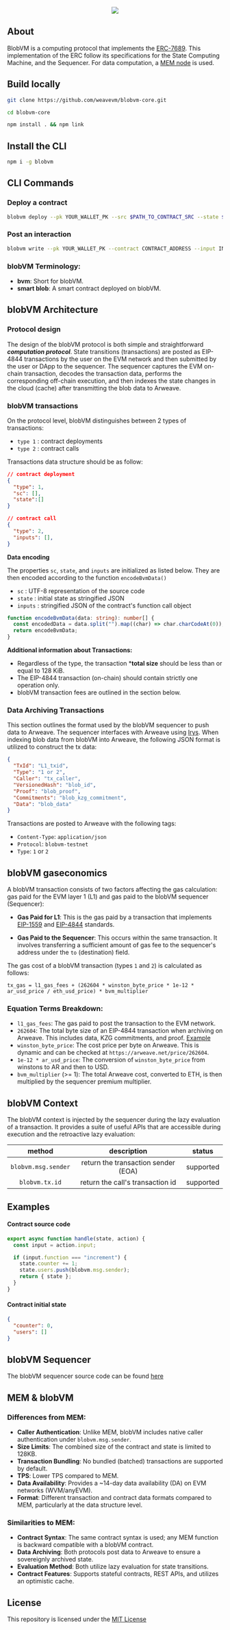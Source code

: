 <p align="center">
  <a href="https://wvm.dev">
    <img src="https://raw.githubusercontent.com/weaveVM/.github/main/profile/bg.png">
  </a>
</p>

## About
BlobVM is a computing protocol that implements the [ERC-7689](https://ethereum-magicians.org/t/erc-7689-smart-blobs/19672). This implementation of the ERC follow its specifications for the State Computing Machine, and the Sequencer. For data computation, a [MEM node](https://docs.mem.tech) is used.

## Build locally

```bash
git clone https://github.com/weavevm/blobvm-core.git

cd blobvm-core

npm install . && npm link
```

## Install the CLI

```bash
npm i -g blobvm
```

##  CLI Commands

### Deploy a contract

```bash
blobvm deploy --pk YOUR_WALLET_PK --src $PATH_TO_CONTRACT_SRC --state $PATH_TO_INIT_STATE_JSON
```

### Post an interaction

```bash
blobvm write --pk YOUR_WALLET_PK --contract CONTRACT_ADDRESS --input INPUT_JSON_STRINGIFIED
```


### blobVM Terminology:

- **bvm**: Short for blobVM.
- **smart blob**: A smart contract deployed on blobVM.


## blobVM Architecture

### Protocol design

The design of the blobVM protocol is both simple and straightforward ***computation protocol***. State transitions (transactions) are posted as EIP-4844 transactions by the user on the EVM network and then submitted by the user or DApp to the sequencer. The sequencer captures the EVM on-chain transaction, decodes the transaction data, performs the corresponding off-chain execution, and then indexes the state changes in the cloud (cache) after transmitting the blob data to Arweave.

### blobVM transactions

On the protocol level, blobVM distinguishes between 2 types of transactions:

- `type 1` : contract deployments
- `type 2` : contract calls

Transactions data structure should be as follow:

```json
// contract deployment
{
  "type": 1,
  "sc": [],
  "state":[]
}
```

```json
// contract call
{
  "type": 2,
  "inputs": [],
}
```

**Data encoding**

The properties `sc`, `state`, and `inputs` are initialized as listed below. They are then encoded according to the function `encodeBvmData()`

- `sc` : UTF-8 representation of the source code
- `state` : initial state as stringified JSON 
- `inputs` : stringified JSON of the contract's function call object

```ts
function encodeBvmData(data: string): number[] {
  const encodedData = data.split("").map((char) => char.charCodeAt(0));
  return encodeBvmData;
}
```

**Additional information about Transactions:**
- Regardless of the type, the transaction ***total size** should be less than or equal to 128 KiB.
- The EIP-4844 transaction (on-chain) should contain strictly one operation only.
- blobVM transaction fees are outlined in the section below.

### Data Archiving Transactions

This section outlines the format used by the blobVM sequencer to push data to Arweave. The sequencer interfaces with Arweave using [Irys](https://irys.xyz). When indexing blob data from blobVM into Arweave, the following JSON format is utilized to construct the tx data:

```json
{
  "TxId": "L1_txid",
  "Type": "1 or 2",
  "Caller": "tx_caller",
  "VersionedHash": "blob_id",
  "Proof": "blob_proof",
  "Commitments": "blob_kzg_commitment",
  "Data": "blob_data"
}
```

Transactions are posted to Arweave with the following tags:

- `Content-Type`: `application/json`
- `Protocol`: `blobvm-testnet`
- `Type`: `1` or `2`


## blobVM gaseconomics

A blobVM transaction consists of two factors affecting the gas calculation: gas paid for the EVM layer 1 (L1) and gas paid to the blobVM sequencer (Sequencer):

- **Gas Paid for L1**: This is the gas paid by a transaction that implements [EIP-1559](https://eips.ethereum.org/EIPS/eip-1559) and [EIP-4844](https://eips.ethereum.org/EIPS/eip-4844) standards.

- **Gas Paid to the Sequencer**: This occurs within the same transaction. It involves transferring a sufficient amount of gas fee to the sequencer's address under the `to` (destination) field.

The gas cost of a blobVM transaction (types `1` and `2`) is calculated as follows:

```plaintext
tx_gas = l1_gas_fees + (262604 * winston_byte_price * 1e-12 * ar_usd_price / eth_usd_price) * bvm_multiplier
```

### Equation Terms Breakdown:

- `l1_gas_fees`: The gas paid to post the transaction to the EVM network.
- `262604`: The total byte size of an EIP-4844 transaction when archiving on Arweave. This includes data, KZG commitments, and proof. [Example](https://arweave.net/P8cN1AK78zRKQytgy3NPsopcNVWgUk_rD93ypk_pOWM)
- `winston_byte_price`: The cost price per byte on Arweave. This is dynamic and can be checked at `https://arweave.net/price/262604`.
- `1e-12 * ar_usd_price`: The conversion of `winston_byte_price` from winstons to AR and then to USD.
- `bvm_multiplier` (>= 1): The total Arweave cost, converted to ETH, is then multiplied by the sequencer premium multiplier.


## blobVM Context

The blobVM context is injected by the sequencer during the lazy evaluation of a transaction. It provides a suite of useful APIs that are accessible during execution and the retroactive lazy evaluation:

| method  | description | status |
| :-------------: |:-------------:|:-------------:|
| `blobvm.msg.sender` | return the transaction sender (EOA)     |  supported       |
| `blobvm.tx.id`      | return the call's transaction id     |  supported       |

## Examples

#### Contract source code
```js
export async function handle(state, action) {
  const input = action.input;

  if (input.function === "increment") {
    state.counter += 1;
    state.users.push(blobvm.msg.sender);
    return { state };
  }
}
```

#### Contract initial state
```json
{
  "counter": 0,
  "users": []
}
```
## blobVM Sequencer
The blobVM sequencer source code can be found [here](https://github.com/weavevm/blobvm-sequencer)

## MEM & blobVM


### Differences from MEM:
- **Caller Authentication**: Unlike MEM, blobVM includes native caller authentication under `blobvm.msg.sender`.
- **Size Limits**: The combined size of the contract and state is limited to 128KB.
- **Transaction Bundling**: No bundled (batched) transactions are supported by default.
- **TPS**: Lower TPS compared to MEM.
- **Data Availability**: Provides a ~14-day data availability (DA) on EVM networks (WVM/anyEVM).
- **Format**: Different transaction and contract data formats compared to MEM, particularly at the data structure level.

### Similarities to MEM:
- **Contract Syntax**: The same contract syntax is used; any MEM function is backward compatible with a blobVM contract.
- **Data Archiving**: Both protocols post data to Arweave to ensure a sovereignly archived state.
- **Evaluation Method**: Both utilize lazy evaluation for state transitions.
- **Contract Features**: Supports stateful contracts, REST APIs, and utilizes an optimistic cache.


## License
This repository is licensed under the [MIT License](./LICENSE)